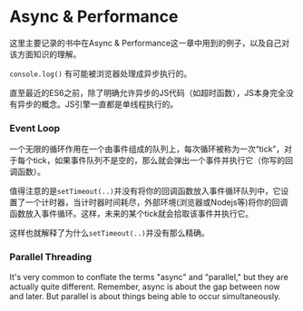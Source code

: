 # Async & Performance

这里主要记录的书中在Async & Performance这一章中用到的例子，以及自己对该方面知识的理解。

`console.log()` 有可能被浏览器处理成异步执行的。

直至最近的ES6之前，除了明确允许异步的JS代码（如超时函数），JS本身完全没有异步的概念。JS引擎一直都是单线程执行的。

### Event Loop

一个无限的循环作用在一个由事件组成的队列上，每次循环被称为一次“tick”，对于每个tick，如果事件队列不是空的，那么就会弹出一个事件并执行它（你写的回调函数）。

值得注意的是`setTimeout(..)`并没有将你的回调函数放入事件循环队列中，它设置了一个计时器，当计时器时间耗尽，外部环境(浏览器或Nodejs等)将你的回调函数放入事件循环。这样，未来的某个tick就会拾取该事件并执行它。

这样也就解释了为什么`setTimeout(..)`并没有那么精确。

### Parallel Threading

It's very common to conflate the terms "async" and "parallel," but they are actually quite different. Remember, async is about the gap between now and later. But parallel is about things being able to occur simultaneously.